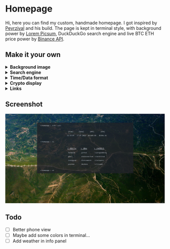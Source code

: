 # Homepage

Hi, here you can find my custom, handmade homepage. I got inspired by [Peyrzival](https://github.com/Peyrzival) and his build. The page is kept in terminal style, with background power by [Lorem Picsum](https://picsum.photos/), DuckDuckGo search engine and live BTC ETH price power by [Binance API](https://www.binance.com/en/binance-api).

## Make it your own

<details>
<summary><strong>Background image</strong></summary>

In order to change background image (set it static or change API) edit line 42 in `/script/index.js`.

```js
body.style.backgroundImage = `url(YOUR_IMAGE_URL)`;
```

</details>

<details>
<summary><strong>Search engine</strong></summary>

DuckDuckGo is my favorite, but if you want to set, lest say Google, edit line 48 in `/script/index.js`.

```js
    window.open(`YOUR_SEARCH_ENGINE_URL${searchValue.value}`, "_self")
```

</details>

<details>
<summary><strong>Time/Data format</strong></summary>

To change the format, edit line 35/39 in `/script/index.js`. Swap `'pl-PL'` into something else, for example `'us-US'`.
</details>

<details>
<summary><strong>Crypto display</strong></summary>

<div align="center" style="color: #e06c75">

**!!! READ API [DOCUMENTATION](https://binance-docs.github.io/apidocs/spot/en/#websocket-market-streams) FIRST !!!**
</div>

Everything about binance web socket api you can find [here](https://binance-docs.github.io/apidocs/spot/en/#websocket-market-streams). In order to change anything check lines 7-17 or 19-29 in `/script/index.js`. Focus mainly:

```js
let ws = new WebSocket("wss://stream.binance.com:9443/ws/btcusdt@kline_5m");
```

```js
let price = parseFloat(stockObject.k.h).toFixed(2);
```

In those lines you can swap `'btcusdc'` to pair you like, `'@kline_5m'` to some others interval or type. If you change the type, you will probably have to change also `stockObject.XXX` to something else.
</details>

<details>
<summary><strong>Links</strong></summary>

To change bookmarks section go to `data/routes.json`. This file hold the list of all bookmarks. Follow the pattern and add your own.

```json
{
        "title": "daily",
        "href": {
            "youtube": "https://www.youtube.com/",
            "facebook": "https://www.facebook.com/",
            "gmail": "https://mail.google.com/",
            "instagram": "https://www.instagram.com/"
        }
}
```

</details>

## Screenshot

![image](./screenshots/Screenshot.png)

## Todo

- [ ] Better phone view
- [ ] Maybe add some colors in terminal...
- [ ] Add weather in info panel
